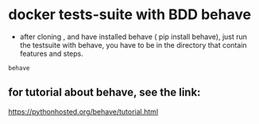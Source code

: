 # docker tests-suite with BDD behave

* after cloning , and have installed behave ( pip install behave),
just run the testsuite with behave, you have to be in the directory that contain features and steps.

```
behave
```

## for tutorial about behave, see the link:

https://pythonhosted.org/behave/tutorial.html
